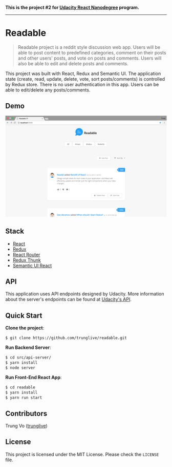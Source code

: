 
**This is the project #2 for  [Udacity React Nanodegree](https://www.udacity.com/course/react-nanodegree--nd019) program.**

----

# Readable
> Readable project is a reddit style discussion web app. Users will be able to post content to predefined categories, comment on their posts and other users' posts, and vote on posts and comments. Users will also be able to edit and delete posts and comments.

This project was built with React, Redux and Semantic UI. The application state (create, read, update, delete, vote, sort posts/comments) is controlled by Redux store. There is no user authentication in this app. Users can be able to edit/delete any posts/comments.

## Demo
![screenshot](screenshot.png)

## Stack
- [React](https://github.com/facebook/react)
- [Redux](https://github.com/reactjs/redux)
- [React Router](https://github.com/ReactTraining/react-router)
- [Redux Thunk](https://github.com/gaearon/redux-thunk)
- [Semantic UI React](https://react.semantic-ui.com/introduction)

## API
This application uses API endpoints designed by Udacity. More information about the server's endpoints can be found at [Udacity's API](https://github.com/udacity/reactnd-project-readable-starter/blob/master/README.md).

## Quick Start
**Clone the project**:
```shell
$ git clone https://github.com/trunglive/readable.git
```

**Run Backend Server**:
```shell
$ cd src/api-server/
$ yarn install
$ node server
```

**Run Front-End React App**:
```shell
$ cd readable
$ yarn install
$ yarn run start
```

## Contributors
Trung Vo ([trunglive](https://github.com/trunglive))

## License

This project is licensed under the MIT License. Please check the `LICENSE` file.
